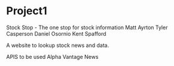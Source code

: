 # Project1
Stock Stop - The one stop for stock information
Matt Ayrton
Tyler Casperson
Daniel Osornio
Kent Spafford

A website to lookup stock news and data.

APIS to be used
Alpha Vantage
News 
